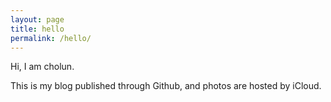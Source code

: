 ```yaml
---
layout: page
title: hello
permalink: /hello/
---
```

Hi, I am cholun.

This is my blog published through Github, and photos are hosted by iCloud.